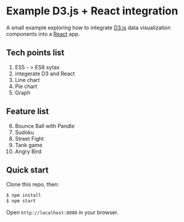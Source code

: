 # Example D3.js + React integration



A small example exploring how to integrate [D3.js](http://d3js.org/) data visualization components into a [React](http://facebook.github.io/react/) app.

## Tech points list 
1. ES5 - > ES6 sytax  
2. integerate D3 and React  
3. Line chart  
4. Pie chart  
5. Graph  


## Feature list 
6. Bounce Ball with Pandle  
7. Sudoku  
8. Street Fight  
9. Tank game  
10. Angry Bird  


## Quick start

Clone this repo, then:

```bash
$ npm install
$ npm start
```

Open `http://localhost:8080` in your browser.
